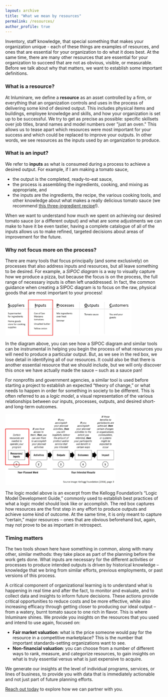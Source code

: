 ```yaml
---
layout: archive
title: "What we mean by resources"
permalink: /resources/
author_profile: true
---
```


Inventory, staff knowledge, that special something that makes your organization unique - each of these things are examples of resources, and ones that are essential for your organization to do what it does best. At the same time, there are many other resources that are essential for your organization to succeed that are not as obvious, visible, or measurable. Before we talk about why that matters, we want to establish some important definitions. 

### What is a resource?

At Inluminare, we define a **resource** as an asset controlled by a firm, or everything that an organization controls and uses in the process of delivering some kind of desired output.  This includes physical items and buildings, employee knowledge and skills, and how your organization is set up to be successful. We try to get as precise as possible: specific skillsets over job titles, brand names and model numbers over "just an oven." This allows us to tease apart which resources were most important for your success and which could be replaced to improve your outputs. In other words, we see resources as the inputs used by an organization to produce.  

### What is an input?

We refer to **inputs** as what is consumed during a process to achieve a desired output. For example, if I am making a tomato sauce, 
*	the output is the completed, ready-to-eat sauce, 
*	the process is assembling the ingredients, cooking, and mixing as appropriate, and 
*	the inputs are the ingredients, the recipe, the various cooking tools, and other knowledge about what makes a really delicious tomato sauce (we recommend [this three-ingredient recipe](https://smittenkitchen.com/2010/01/tomato-sauce-with-butter-and-onions/)!).

When we want to understand how much we spent on achieving our desired tomato sauce (or a different output) and what are some adjustments we can make to have it be even tastier, having a complete catalogue of all of the inputs allows us to make refined, targeted decisions about areas of improvement for the future. 

### Why not focus more on the process?

There are many tools that focus principally (and some exclusively) on processes that also address inputs and resources, but all leave something to be desired. For example, a *SIPOC diagram* is a way to visually capture how we produce a pizza, but because the focus is on the process, the full range of necessary inputs is often left unaddressed. In fact, the common guidance when creating a SIPOC diagram is to focus on the raw, physical goods that are most important to your process!

<img src="/images/draft SIPOC - tomato sauce with red box - no saucepan.jpg"  width="80%" height="80%">


In the diagram above, you can see how a SIPOC diagram and similar tools can be instrumental in helping you begin the process of what resources you will need to produce a particular output. But, as we see in the red box, we lose detail in identifying all of our resources. It could also be that there is another essential resource that we should include, but we will only discover this once we have actually made the sauce – such as a sauce pan! 

For nonprofits and government agencies, a similar tool is used before starting a project to establish an expected “theory of change,” or what needs to happen in order for something in society to be different. This is often referred to as a *logic model*, a visual representation of the various relationships between our inputs, processes, outputs, and desired short- and long-term outcomes. 

<img src="/images/kellogg logic model with red box.jpg"  width="70%" height="70%">

The logic model above is an excerpt from the Kellogg Foundation’s “Logic Model Development Guide,” commonly used to establish best practices of what a logic model should look like or accomplish. The red box captures how resources are the first step in any effort to produce outputs and achieve some kind of outcome. At the same time, it is only meant to capture “certain,” major resources – ones that are obvious beforehand but, again, may not prove to be as important in retrospect.

### Timing matters

The two tools shown here have something in common, along with many other, similar methods: they take place as part of the planning before the work gets done. What inputs are necessary for the different activities or processes to produce intended outputs is driven by historical knowledge – knowledge that we bring from similar efforts, previous employments, or past versions of this process. 

A critical component of organizational learning is to understand what is happening in real time and after the fact, to monitor and evaluate, and to collect data and insights to inform future decisions. These actions provide critical opportunities to reduce costs and be more effective, while also increasing efficacy through getting closer to producing our ideal output – from a watery, burnt tomato sauce to one rich in flavor. 
This is where Inluminare shines. We provide you insights on the resources that you used and intend to use again, focused on:
*	**Fair market valuation**: what is the price someone would pay for the resource in a competitive marketplace? This is the number that important standards-setting organizations want to see.
*	**Non-financial valuation**: you can choose from a number of different ways to rank, measure, and categorize resources, to gain insights on what is truly essential versus what is just expensive to acquire. 

We generate our insights at the level of individual programs, services, or lines of business, to provide you with data that is immediately actionable and not just part of future planning efforts. 

[Reach out today](/contact/) to explore how we can partner with you. 
